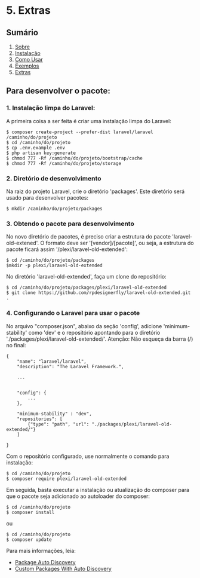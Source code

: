 # 5. Extras

## Sumário

1. [Sobre](00-Home.md)
2. [Instalação](01-Installation.md)
3. [Como Usar](02-Usage.md)
4. [Exemplos](03-Examples.md)
5. [Extras](04-Extras.md)

## Para desenvolver o pacote:

### 1. Instalação limpa do Laravel:

A primeira coisa a ser feita é criar uma instalação limpa do Laravel:

```
$ composer create-project --prefer-dist laravel/laravel /caminho/do/projeto
$ cd /caminho/do/projeto
$ cp .env.example .env
$ php artisan key:generate
$ chmod 777 -Rf /caminho/do/projeto/bootstrap/cache
$ chmod 777 -Rf /caminho/do/projeto/storage
```

### 2. Diretório de desenvolvimento

Na raiz do projeto Laravel, crie o diretório 'packages'. Este diretório será usado para desenvolver pacotes:

```
$ mkdir /caminho/do/projeto/packages
```

### 3. Obtendo o pacote para desenvolvimento

No novo diretório de pacotes, é preciso criar a estrutura do pacote 'laravel-old-extened'. O formato deve ser '[vendor]/[pacote]', ou seja, a estrutura do pacote ficará assim '/plexi/laravel-old-extended':

```
$ cd /caminho/do/projeto/packages
$mkdir -p plexi/laravel-old-extended
```

No diretório 'laravel-old-extended', faça um clone do repositório:

```
$ cd /caminho/do/projeto/packages/plexi/laravel-old-extended
$ git clone https://github.com/rpdesignerfly/laravel-old-extended.git .
```

### 4. Configurando o Laravel para usar o pacote

No arquivo "composer.json", abaixo da seção 'config', adicione 'minimum-stability' como 'dev' e o repositório apontando para o diretório './packages/plexi/laravel-old-extended/'. Atenção: Não esqueça da barra (/) no final:

```
{
    "name": "laravel/laravel",
    "description": "The Laravel Framework.",

    ...


    "config": {
        ...
    },

    "minimum-stability" : "dev",
    "repositories": [
        {"type": "path", "url": "./packages/plexi/laravel-old-extended/"}
    ]

}
```

Com o repositório configurado, use normalmente o comando para instalação:

```
$ cd /caminho/do/projeto
$ composer require plexi/laravel-old-extended
```



Em seguida, basta executar a instalação ou atualização do composer para que o pacote seja 
adicionado ao autoloader do composer:

```
$ cd /caminho/do/projeto
$ composer install
```

ou

```
$ cd /caminho/do/projeto
$ composer update
```

Para mais informações, leia:

* [Package Auto Discovery](https://medium.com/@taylorotwell/package-auto-discovery-in-laravel-5-5-ea9e3ab20518)
* [Custom Packages With Auto Discovery](https://medium.com/sureshvel/laravel-5-5-custom-packages-with-autodiscover-the-providers-5772c60d847e)